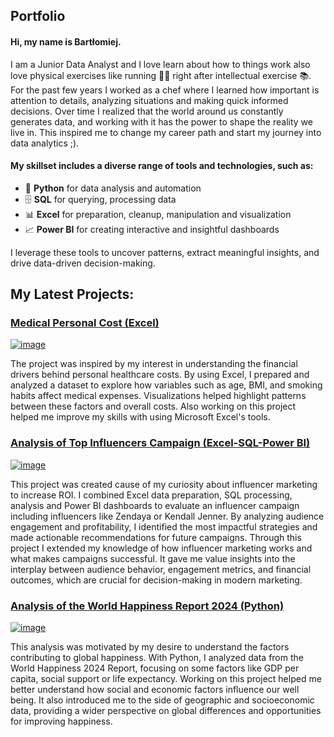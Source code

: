 ## Portfolio

#### Hi, my name is Bartłomiej.

I am a Junior Data Analyst and I love learn about how to things work also love physical exercises like running 🏃‍♂️ right after intellectual exercise 📚. For the past few years I worked as a chef where I learned how important is attention to details, analyzing situations and making quick informed decisions.
Over time I realized that the world around us constantly generates data, and working with it has the power to shape the reality we live in. This inspired me to change my career path and start my journey into data analytics ;).


#### My skillset includes a diverse range of tools and technologies, such as:

- 🐍 **Python** for data analysis and automation
- 🗄️ **SQL** for querying, processing data
- 📊 **Excel** for preparation, cleanup, manipulation and visualization
- 📈 **Power BI** for creating interactive and insightful dashboards

I leverage these tools to uncover patterns, extract meaningful insights, and drive data-driven decision-making.

## My Latest Projects:

### [Medical Personal Cost (Excel)](https://github.com/BartlomiejIT/Portfolio-Projects/tree/main/Analysis%20of%20Medical%20Personal%20Cost%20(Excel))

[![image](https://github.com/user-attachments/assets/f94c576c-722a-431e-a847-bb83b71c5e8f)](https://github.com/BartlomiejIT/Portfolio-Projects/tree/main/Analysis%20of%20Medical%20Personal%20Cost%20(Excel)) 

The project was inspired by my interest in understanding the financial drivers behind personal healthcare costs. By using Excel, I prepared and analyzed a dataset to explore how variables such as age, BMI, and smoking habits affect medical expenses. Visualizations helped highlight patterns between these factors and overall costs.
Also working on this project helped me improve my skills with using Microsoft Excel's tools.

### [Analysis of Top Influencers Campaign (Excel-SQL-Power BI)](https://github.com/BartlomiejIT/Portfolio-Projects/tree/main/Analysis%20Top%20Influencers%20Campaign%20(Excel%20-%20SQL%20-%20Power%20BI))

[![image](https://github.com/user-attachments/assets/7bda1393-069c-4411-a410-fe771a265392)](https://github.com/BartlomiejIT/Portfolio-Projects/tree/main/Analysis%20Top%20Influencers%20Campaign%20(Excel%20-%20SQL%20-%20Power%20BI))

This project was created cause of my curiosity about influencer marketing to increase ROI. I combined Excel data preparation, SQL processing, analysis and Power BI dashboards to evaluate an influencer campaign including influencers like Zendaya or Kendall Jenner. By analyzing audience engagement and profitability, I identified the most impactful strategies and made actionable recommendations for future campaigns.
Through this project I extended my knowledge of how influencer marketing works and what makes campaigns successful. It gave me value insights into the interplay between audience behavior, engagement metrics, and financial outcomes, which are crucial for decision-making in modern marketing.

### [Analysis of the World Happiness Report 2024 (Python)](https://github.com/BartlomiejIT/Portfolio-Projects/tree/main/World%20Happiness%20Report%202024%20(Python))

[![image](https://github.com/user-attachments/assets/7310e5b4-56ea-44df-8223-b7cfa6e0857c)
](https://github.com/BartlomiejIT/Portfolio-Projects/tree/main/World%20Happiness%20Report%202024%20(Python))


This analysis was motivated by my desire to understand the factors contributing to global happiness. With Python, I analyzed data from the World Happiness 2024 Report, focusing on some factors like GDP per capita, social support or life expectancy. 
Working on this project helped me better understand how social and economic factors influence our well being. It also introduced me to the side of geographic and socioeconomic data, providing a wider perspective on global differences and opportunities for improving happiness.
